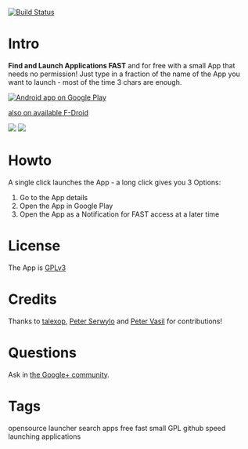 [![Build Status](https://travis-ci.org/ligi/FAST.svg?branch=master)](https://travis-ci.org/ligi/FAST)

Intro
=====

**Find and Launch Applications FAST** and for free with a small App that needs no permission!
Just type in a fraction of the name of the App you want to launch - most of the time 3 chars are enough.

[![Android app on Google Play](https://developer.android.com/images/brand/en_app_rgb_wo_60.png)](https://play.google.com/store/apps/details?id=org.ligi.fast)

<a href="https://f-droid.org/repository/browse/?fdfilter=fast&fdid=org.ligi.fast">also on available F-Droid</a>

<img src="https://raw.github.com/ligi/FAST/master/promo/512x512.png"/>
<img src="https://raw.github.com/ligi/FAST/master/promo/qr_googleplay.png"/>

Howto
=====

A single click launches the App - a long click gives you 3 Options:
 1. Go to the App details
 2. Open the App in Google Play
 3. Open the App as a Notification for FAST access at a later time


License
=======

The App is <a href="http://gplv3.fsf.org/">GPLv3</a>

Credits
=======

Thanks to  <a href="https://github.com/talexop">talexop</a>, <a href="https://github.com/pserwylo">Peter Serwylo</a> and <a href="http://www.petervasil.net">Peter Vasil</a> for contributions!

Questions
=========

Ask in <a href="https://plus.google.com/communities/112187848303586328902">the Google+ community</a>.

Tags
====

opensource launcher search apps free fast small GPL github speed launching applications
